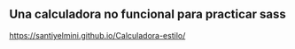 Una calculadora no funcional para practicar sass
-----------------------------------------
https://santiyelmini.github.io/Calculadora-estilo/
